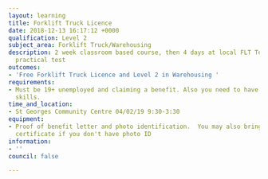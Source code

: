 ```yaml
---
layout: learning
title: Forklift Truck Licence
date: 2018-12-13 16:17:12 +0000
qualification: Level 2
subject_area: Forklift Truck/Warehousing
description: 2 week classroom based course, then 4 days at local FLT Test Centre for
  practical test
outcomes:
- 'Free Forklift Truck Licence and Level 2 in Warehousing '
requirements:
- Must be 19+ unemployed and claiming a benefit. Also you need to have basic English
  skills.
time_and_location:
- St Georges Community Centre 04/02/19 9:30-3:30
equipment:
- Proof of benefit letter and photo identification.  You may also bring your birth
  certificate if you don't have photo ID
information:
- ''
council: false

---
```

